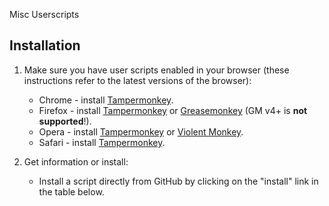 Misc Userscripts

## Installation

1. Make sure you have user scripts enabled in your browser (these instructions refer to the latest versions of the browser):

   - Chrome - install [Tampermonkey](https://tampermonkey.net/?ext=dhdg&browser=chrome).
   - Firefox - install [Tampermonkey](https://tampermonkey.net/?ext=dhdg&browser=firefox) or [Greasemonkey](https://addons.mozilla.org/en-US/firefox/addon/greasemonkey/) (GM v4+ is **not supported**!).
   - Opera - install [Tampermonkey](https://tampermonkey.net/?ext=dhdg&browser=opera) or [Violent Monkey](https://addons.opera.com/en/extensions/details/violent-monkey/).
   - Safari - install [Tampermonkey](https://tampermonkey.net/?ext=dhdg&browser=safari).

2. Get information or install:
   - Install a script directly from GitHub by clicking on the "install" link in the table below.


